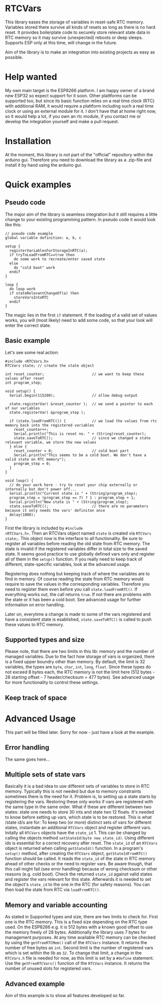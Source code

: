 RTCVars
=======
This library eases the storage of variables in reset-safe RTC memory. Variables stored there survive all kinds of resets as long as there is no hard reset. It provides boilerplate code to securely store relevant state data in RTC memory so it may survive (unexpected) reboots or deep sleeps. Supports ESP only at this time, will change in the future.

Aim of the library is to make an integration into existing projects as easy as possible.

# Help wanted
My own main target is the ESP8266 platform. I am happy owner of a brand new ESP32 so expect support for it soon. Other plattforms can be supported too, but since its basic function relies on a real time clock (RTC) with additional RAM, it would require a plattform including such a real time clock or using an external module for it. I don't have that at home right now, so it would help a lot, if you own an rtc module, if you contact me or develop the integration yourself and make a pull request.  

# Installation
At the moment, this library is not part of the "official" repository within the arduino gui. Therefore you need to download the library as a .zip-file and install it by hand using the arduino gui.

# Quick examples
## Pseudo code
The major aim of the library is seamless integration but it still requires a little change to your existing programming pattern. In pseudo code it would look like this:

    // pseudo code example
    global variable definition: a, b, c
    
    setup {
      registerVariablesForStorageInRTC(a);
      if tryToLoadFromRTC==true then
        do some work to recreate/enter saved state
      else
        do "cold boot" work
      endif
    }
    
    loop {
      do loop work
      if stateRelevantChangeOf(a) then
        storeVarsIntoRTC
      endif
    }

The magic lies in the first <code>if</code> statement. If the loading of a valid set of values works, you will (most likely) need to add some code, so that your look will enter the correct state. 

## Basic example
Let's see some real action:

    #include <RTCVars.h>
    RTCVars state; // create the state object
    
    int reset_counter;                      // we want to keep these values after reset
    int program_step;
    
    void setup() {
      Serial.begin(115200);                 // allow debug output
      
      state.registerVar( &reset_counter );  // we send a pointer to each of our variables
      state.registerVar( &program_step );

      if (state.loadFromRTC()) {            // we load the values from rtc memory back into the registered variables
        reset_counter++;
        Serial.println("This is reset no. " + (String)reset_counter);
        state.saveToRTC();                  // since we changed a state relevant variable, we store the new values
      } else {
        reset_counter = 0;                  // cold boot part
        Serial.println("This seems to be a cold boot. We don't have a valid state on RTC memory");
        program_step = 0;
      }
    }
    
    void loop() {
      // do your work here - try to reset your chip externally or internally but don't power off...
      Serial.println("Current state is " + (String)program_step);
      program_step = (program_step == 7) ? 1 : program_step + 1;
      Serial.println("New state is " + (String)program_step);
      state.saveToRTC();                    // there are no parameters because it only needs the vars' definiton once 
      delay(1000);
    }

First the library is included by <code>#include <RTCVars.h></code>. Then an RTCVars object named <code>state</code> is created via <code>RTCVars state;</code>. This object now is the interface to all functionality. Be sure to register all variables before reading the old state from RTC memory. The state is invalid if the registered variables differ in total size to the saved state. It seems good practice to use globally defined vars only and register all of them in the <code>setup()</code> function. If you really need to keep track of different, state-specific variables, look at the advanced usage.
  
Registering does nothing but keeping track of where the variables are to find in memory. Of course reading the state from RTC memory would require to save the values in the corresponding variables. Therefore you need to register them even before you call <code>state.loadFromRTC()</code>. If everything works out, the call returns <code>true</code>. If not there are problems with the state or it has been a cold boot. See advanced usage for further information on error handling.

Later on, everytime a change is made to some of the vars registered and have a consistent state is esablished, <code>state.saveToRTC()</code> is called to push these values to RTC memory.

## Supported types and size
Please note, that there are two limits in this lib: memory and the number of managed variables. Due to the fact how storage of vars is organized, there is a fixed upper boundry other than memory. By default, the limit is 32 variables, the types are <code>byte</code>, <code>char</code>, <code>int</code>, <code>long</code>, <code>float</code>. Since these types do not exceed 8 bytes each, the RTC memory is not the limit here (512 bytes - 28 starting offset - 7 header/checksum = 477 bytes). See advanced usage for more functionality to control these settings.  

## Keep track of space

# Advanced Usage
This part will be filled later. Sorry for now - just have a look at the example.

## Error handling
The same goes here...

## Multiple sets of state vars
Basically it is a bad idea to use different sets of variables to store in RTC memory. Typically this is not needed but due to memory constraints sometimes there is the need for it. Problem is, to setting up a state starts by registering the vars. Restoring these only works if vars are registered with the same type in the same order. What if these are different between two states: state one needs to store 30 ints and state two 12 floats. It's needed to know before setting up vars, which state is to be restored. This is what /state id/s are for:
To keep two (or more) distinct sets of vars for different states, instantiate an additional <code>RTCVars</code> object and register different vars. Initally all <code>RTCVars</code> objects have the <code>state_id</code> 1. This can be changed by calling the objects method <code>setStateId(byte new_state_id)</code>. 
Using different ids is essential for a correct recovery after reset. The <code>state_id</code> of an <code>RTCVars</code> object is returned when calling <code>getStateId()</code> function.
In a program's <code>setup()</code> method, after creating the <code>RTCVars</code> object, <code>getStateIdFromRTC()</code> function should be called. It reads the <code>state_id</code> of the state in RTC memory ahead of other checks or the need to register vars. Be aware though, that this call might fail (see error handling) because of wrong checksum or other reasons (e.g. cold boot). 
Check the returned <code>state_id</code> against valid states and register the vars relevant for this state. Afterwards it is needed to set the object's <code>state_id</code> to the one in the RTC (for safety reasons). You can then load the state from RTC via <code>loadFromRTC()</code>.

## Memory and variable accounting
As stated in Supported types and size, there are two limits to check for. 
First one is the RTC memory. This is a fixed size depending on the RTC type used. On the ESP8266 e.g. it is 512 bytes with a known good offset to use the memory freely of 28 bytes. Additionally the library uses 7 bytes for management purposes. At any time available RTC memory can be checked by using the <code>getFreeRTCMem()</code> call of the <code>RTCVars</code> instance. It returns the number of free bytes as <code>int</code>.
Second limit is the number of registered vars which is set within the lib as <code>32</code>. To change that limit, a change in the <code>RTCVars.h</code> file is needed for now, as this limit is set by a <code>#define</code> statement. Use the <code>getFreeRTCVars()</code> function of the <code>RTCVars</code> instance. It returns the number of unused slots for registered vars.

## Advanced example
Aim of this example is to show all features developed so far.

